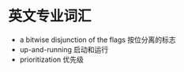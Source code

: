 # 英文专业词汇
- a bitwise disjunction of the flags    按位分离的标志
- up-and-running   启动和运行
- prioritization   优先级
